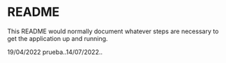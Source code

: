 # README

This README would normally document whatever steps are necessary to get the
application up and running.

19/04/2022 prueba..14/07/2022..

